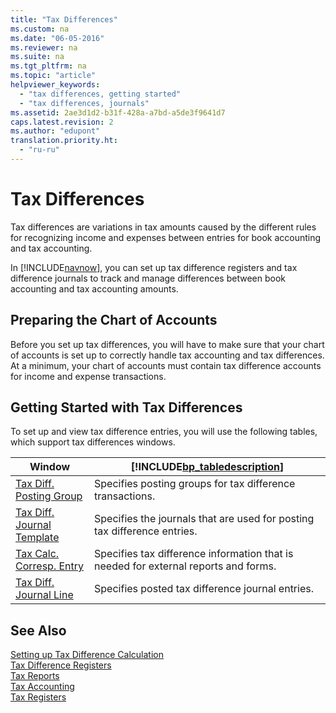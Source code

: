 ```yaml
---
title: "Tax Differences"
ms.custom: na
ms.date: "06-05-2016"
ms.reviewer: na
ms.suite: na
ms.tgt_pltfrm: na
ms.topic: "article"
helpviewer_keywords: 
  - "tax differences, getting started"
  - "tax differences, journals"
ms.assetid: 2ae3d1d2-b31f-428a-a7bd-a5de3f9641d7
caps.latest.revision: 2
ms.author: "edupont"
translation.priority.ht: 
  - "ru-ru"
---
```

# Tax Differences
Tax differences are variations in tax amounts caused by the different rules for recognizing income and expenses between entries for book accounting and tax accounting.  
  
 In [!INCLUDE[navnow](../../ApplicationDesign/includes/navnow_md.md)], you can set up tax difference registers and tax difference journals to track and manage differences between book accounting and tax accounting amounts.  
  
## Preparing the Chart of Accounts  
 Before you set up tax differences, you will have to make sure that your chart of accounts is set up to correctly handle tax accounting and tax differences. At a minimum, your chart of accounts must contain tax difference accounts for income and expense transactions.  
  
## Getting Started with Tax Differences  
 To set up and view tax difference entries, you will use the following tables, which support tax differences windows.  
  
|Window|[!INCLUDE[bp_tabledescription](../../ApplicationDesign/includes/bp_tabledescription_md.md)]|  
|------------|---------------------------------------|  
|[Tax Diff. Posting Group](../../LocalFunctionalityForMicrosoftDynamicsNav2016/Russia/-$-t_17301-tax-diff.-posting-group-$-.md)|Specifies posting groups for tax difference transactions.|  
|[Tax Diff. Journal Template](../../LocalFunctionalityForMicrosoftDynamicsNav2016/Russia/-$-t_17303-tax-diff.-journal-template-$-.md)|Specifies the journals that are used for posting tax difference entries.|  
|[Tax Calc. Corresp. Entry](../../LocalFunctionalityForMicrosoftDynamicsNav2016/Russia/-$-t_17319-tax-calc.-corresp.-entry-$-.md)|Specifies tax difference information that is needed for external reports and forms.|  
|[Tax Diff. Journal Line](../../LocalFunctionalityForMicrosoftDynamicsNav2016/Russia/-$-t_17305-tax-diff.-journal-line-$-.md)|Specifies posted tax difference journal entries.|  
  
## See Also  
 [Setting up Tax Difference Calculation](../../LocalFunctionalityForMicrosoftDynamicsNav2016/Russia/setting-up-tax-difference-calculation.md)   
 [Tax Difference Registers](../../LocalFunctionalityForMicrosoftDynamicsNav2016/Russia/tax-difference-registers.md)   
 [Tax Reports](assetId:///e42ca8e7-1cee-4fb8-9f71-e596f29cabc3)   
 [Tax Accounting](../../LocalFunctionalityForMicrosoftDynamicsNav2016/Russia/tax-accounting.md)   
 [Tax Registers](../../LocalFunctionalityForMicrosoftDynamicsNav2016/Russia/tax-registers.md)